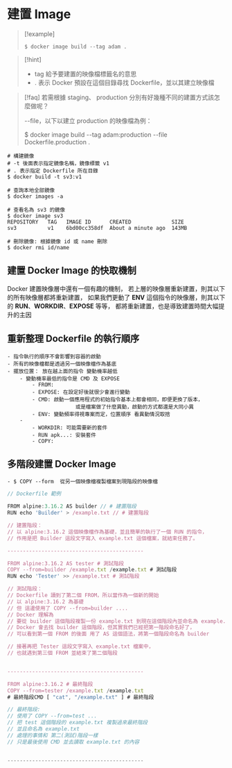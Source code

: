 # 建置 Image

> [!example] 
> ```
> $ docker image build --tag adam .
> ```
> 	

>[!hint]
> 	- tag 	給予要建置的映像檔標籤名的意思
> 	- .     表示 Docker 預設在這個目錄尋找 Dockerfile，並以其建立映像檔

>[!faq]
>若需根據 staging、 production 分別有好幾種不同的建置方式該怎麼做呢？
>
>	--file，以下以建立 production 的映像檔為例：
>	
>	$ docker image build --tag adam:production --file Dockerfile.production .
>	




```
# 構建鏡像
# -t 後面表示指定鏡像名稱，鏡像標籤 v1
# . 表示指定 Dockerfile 所在目錄
$ docker build -t sv3:v1

# 查詢本地全部鏡像
$ docker images -a

# 查看名為 sv3 的鏡像
$ docker image sv3
REPOSITORY   TAG   IMAGE ID      CREATED             SIZE
sv3          v1    6bd00cc358df  About a minute ago  143MB

# 刪除鏡像: 根據鏡像 id 或 name 刪除
$ docker rmi id/name
```


## 建置 Docker Image 的快取機制

 Docker 建置映像層中還有一個有趣的機制，
 若上層的映像層重新建置，則其以下的所有映像層都將重新建置，
 如果我們更動了 **ENV** 這個指令的映像層，則其以下的 **RUN**、**WORKDIR**、**EXPOSE** 等等，
 都將重新建置，也是導致建置時間大幅提升的主因


## 重新整理 Dockerfile 的執行順序

	- 指令執行的順序不會影響到容器的啟動
	- 所有的映像檔都是透過另一個映像檔作為基底
	- 擺放位置： 放在越上面的指令 變動機率越低
		- 變動機率最低的指令是 CMD 及 EXPOSE
			- FROM:
			- EXPOSE: 在設定好後就很少會進行變動
			- CMD: 啟動一個應用程式的初始指令基本上都會相同，即便更換了版本，
						  或是檔案做了什麼異動，啟動的方式都還是大同小異
			- ENV: 變動頻率得視專案而定，位置順序 看異動情況取捨
		- 
			- WORKDIR: 可能需要新的套件
			- RUN apk...: 安裝套件
			- COPY: 

## 多階段建置 Docker Image

	- $ COPY --form  從另一個映像檔複製檔案到現階段的映像檔

```js
// Dockerfile 範例 

FROM alpine:3.16.2 AS builder // # 建置階段 
RUN echo 'Builder' > /example.txt // # 建置階段 

// 建置階段：
// 以 alpine:3.16.2 這個映像檔作為基礎，並且簡單的執行了一個 RUN 的指令，
// 作用是把 Builder 這段文字寫入 example.txt 這個檔案，就結束任務了。

--------------------------------------------

FROM alpine:3.16.2 AS tester # 測試階段 
COPY --from=builder /example.txt /example.txt # 測試階段 
RUN echo 'Tester' >> /example.txt # 測試階段 

// 測試階段：
// Dockerfile 讀到了第二個 FROM，所以當作為一個新的開始
// 以 alpine:3.16.2 為基礎
// 但 這邊使用了 COPY --from=builder ....
// Docker 理解為 
// 要從 builder 這個階段複製一份 example.txt 到現在這個階段內並命名為 example.txt
// Docker 會去找 builder 這個階段，但其實我們已經把第一階段命名好了，
// 可以看到第一個 FROM 的後面 用了 AS 這個語法，將第一個階段命名為 builder

// 接著再把 Tester 這段文字寫入 example.txt 檔案中，
// 也就遇到第三個 FROM 並結束了第二個階段


--------------------------------------------

FROM alpine:3.16.2 # 最終階段 
COPY --from=tester /example.txt /example.txt 
# 最終階段CMD [ "cat", "/example.txt" ] # 最終階段

// 最終階段:
// 使用了 COPY --from=test ...
// 把 test 這個階段的 example.txt 複製過來最終階段
// 並且命名為 example.txt
// 處理的事情和 第二(測試)階段一樣
// 只是最後使用 CMD 並去讀取 example.txt 的內容


--------------------------------------------
```